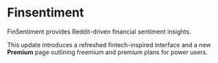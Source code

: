 # Finsentiment

FinSentiment provides Reddit-driven financial sentiment insights.

This update introduces a refreshed fintech-inspired interface and a new
**Premium** page outlining freemium and premium plans for power users.